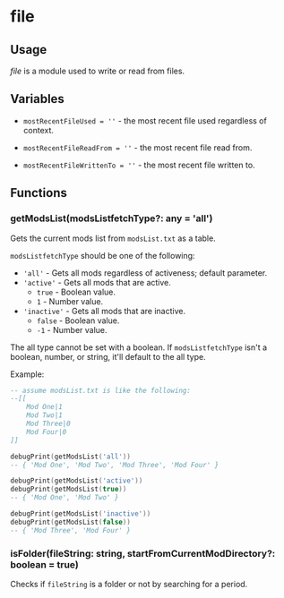# file

## Usage

*file* is a module used to write or read from files.

## Variables

* `mostRecentFileUsed = ''` - the most recent file used regardless of context.

* `mostRecentFileReadFrom = ''` - the most recent file read from.

* `mostRecentFileWrittenTo = ''` - the most recent file written to.

## Functions

### getModsList(modsListfetchType?: any = 'all')

Gets the current mods list from `modsList.txt` as a table.

`modsListfetchType` should be one of the following:

* `'all'` - Gets all mods regardless of activeness; default parameter.
* `'active'` - Gets all mods that are active.
  * `true` - Boolean value.
  * `1` - Number value.
* `'inactive'` - Gets all mods that are inactive.
  * `false` - Boolean value.
  * `-1` - Number value.

The all type cannot be set with a boolean. If `modsListfetchType` isn't a boolean, number, or string, it'll default to the all type.

Example:

```lua
-- assume modsList.txt is like the following:
--[[
    Mod One|1
    Mod Two|1
    Mod Three|0
    Mod Four|0
]]

debugPrint(getModsList('all'))
-- { 'Mod One', 'Mod Two', 'Mod Three', 'Mod Four' }

debugPrint(getModsList('active'))
debugPrint(getModsList(true))
-- { 'Mod One', 'Mod Two' }

debugPrint(getModsList('inactive'))
debugPrint(getModsList(false))
-- { 'Mod Three', 'Mod Four' }
```

### isFolder(fileString: string, startFromCurrentModDirectory?: boolean = true)

Checks if `fileString` is a folder or not by searching for a period.
